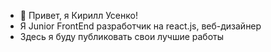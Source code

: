 - 👋 Привет, я Кирилл Усенко!
- Я Junior FrontEnd разработчик на react.js, веб-дизайнер
- Здесь я буду публиковать свои лучшие работы
